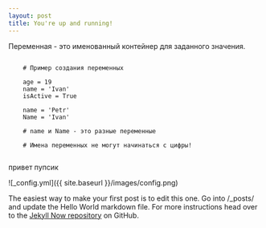 ```yaml
---
layout: post
title: You're up and running!
---
```



Переменная - это именованный контейнер для заданного значения.

  <pre><code data-language="python">
	# Пример создания переменных

	age = 19
	name = 'Ivan'
	isActive = True

	name = 'Petr'
	Name = 'Ivan'

	# name и Name - это разные переменные

	# Имена переменных не могут начинаться с цифры!
	</code></pre>

привет пупсик

![_config.yml]({{ site.baseurl }}/images/config.png)

The easiest way to make your first post is to edit this one. Go into /_posts/ and update the Hello World markdown file. For more instructions head over to the [Jekyll Now repository](https://github.com/barryclark/jekyll-now) on GitHub.
